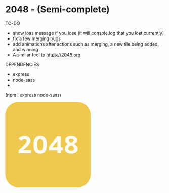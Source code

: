# 2048 - (Semi-complete)

TO-DO
- show loss message if you lose (it will console.log that you lost currently)
- fix a few merging bugs
- add animations after actions such as merging, a new tile being added, and winning
- A similar feel to https://2048.org

DEPENDENCIES
- express
- node-sass
- 
(npm i express node-sass)

![alt text](https://github.com/Astro-gram/2048/blob/master/public/extras/logo.png?raw=true)
